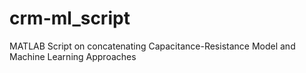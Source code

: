 # crm-ml_script
MATLAB Script on concatenating Capacitance-Resistance Model and Machine Learning Approaches
